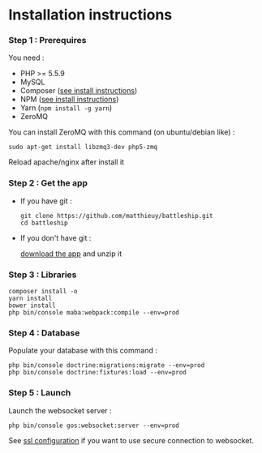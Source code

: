 Installation instructions
=========================

### Step 1 : Prerequires

You need :

- PHP >= 5.5.9
- MySQL
- Composer ([see install instructions](https://getcomposer.org/download/))
- NPM ([see install instructions](https://nodejs.org/en/download/package-manager/))
- Yarn (`npm install -g yarn`)
- ZeroMQ

You can install ZeroMQ with this command (on ubuntu/debian like) :

```
sudo apt-get install libzmq3-dev php5-zmq
```

Reload apache/nginx after install it


### Step 2 : Get the app

-  If you have git :

    ```
    git clone https://github.com/matthieuy/battleship.git
    cd battleship
    ```
- If you don't have git :
 
    [download the app](https://github.com/matthieuy/battleship/releases) and unzip it 


### Step 3 : Libraries

```
composer install -o
yarn install
bower install
php bin/console maba:webpack:compile --env=prod
```

### Step 4 : Database

Populate your database with this command :

```
php bin/console doctrine:migrations:migrate --env=prod
php bin/console doctrine:fixtures:load --env=prod
```

### Step 5 : Launch

Launch the websocket server :
```
php bin/console gos:websocket:server --env=prod
```

See [ssl configuration](ssl.md) if you want to use secure connection to websocket.
